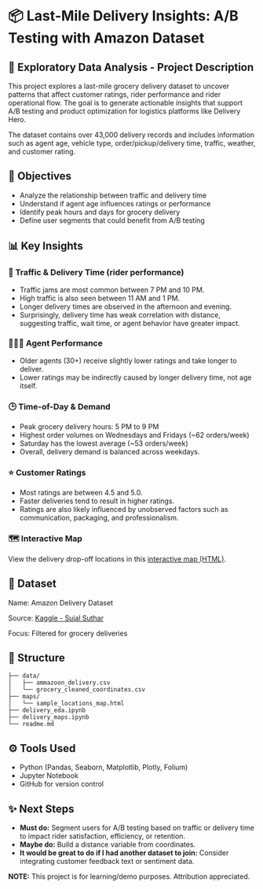 # 📦 Last-Mile Delivery Insights: A/B Testing with Amazon Dataset

## 📄 Exploratory Data Analysis - Project Description

This project explores a last-mile grocery delivery dataset to uncover patterns that affect customer ratings, rider performance and rider operational flow. The goal is to generate actionable insights that support A/B testing and product optimization for logistics platforms like Delivery Hero.

The dataset contains over 43,000 delivery records and includes information such as agent age, vehicle type, order/pickup/delivery time, traffic, weather, and customer rating.

## 🎯 Objectives

- Analyze the relationship between traffic and delivery time
- Understand if agent age influences ratings or performance
- Identify peak hours and days for grocery delivery
- Define user segments that could benefit from A/B testing

## 📊 Key Insights

### 🚦 Traffic & Delivery Time (rider performance)

- Traffic jams are most common between 7 PM and 10 PM.
- High traffic is also seen between 11 AM and 1 PM.
- Longer delivery times are observed in the afternoon and evening.
- Surprisingly, delivery time has weak correlation with distance, suggesting traffic, wait time, or agent behavior have greater impact.

### 🙎🏻‍♂️ Agent Performance

- Older agents (30+) receive slightly lower ratings and take longer to deliver.
- Lower ratings may be indirectly caused by longer delivery time, not age itself.

### 🕒 Time-of-Day & Demand

- Peak grocery delivery hours: 5 PM to 9 PM
- Highest order volumes on Wednesdays and Fridays (~62 orders/week)
- Saturday has the lowest average (~53 orders/week)
- Overall, delivery demand is balanced across weekdays.

### ⭐ Customer Ratings

- Most ratings are between 4.5 and 5.0.
- Faster deliveries tend to result in higher ratings.
- Ratings are also likely influenced by unobserved factors such as communication, packaging, and professionalism.

### 🗺️ Interactive Map
View the delivery drop-off locations in this [interactive map (HTML)](http://localhost:8889/files/repositories/my_projects/last_mile/maps/sample_locations_map.html).

## 📂 Dataset

Name: Amazon Delivery Dataset

Source: [Kaggle - Sujal Suthar](https://www.kaggle.com/datasets/sujalsuthar/amazon-delivery-dataset)

Focus: Filtered for grocery deliveries


## 📁 Structure
```
├── data/
│   ├── ammazoon_delivery.csv
│   └── grocery_cleaned_coordinates.csv
├── maps/
│   └── sample_locations_map.html
├── delivery_eda.ipynb
├── delivery_maps.ipynb
└── readme.md
```

## ⚙️ Tools Used

- Python (Pandas, Seaborn, Matplotlib, Plotly, Folium)
- Jupyter Notebook
- GitHub for version control

## ✨ Next Steps

- **Must do:** Segment users for A/B testing based on traffic or delivery time to impact rider satisfaction, efficiency, or retention.
- **Maybe do:** Build a distance variable from coordinates.
- **It would be great to do if I had another dataset to join:** Consider integrating customer feedback text or sentiment data.

**NOTE:** This project is for learning/demo purposes. Attribution appreciated.